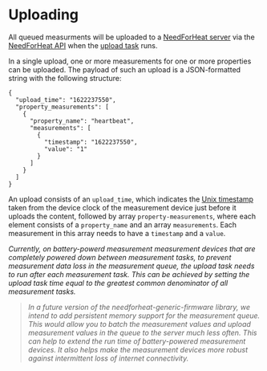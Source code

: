 # Uploading

All queued measurments will be uploaded to a [NeedForHeat server](https://github.com/energietransitie/needforheat-server-configuration) via the [NeedForHeat API](https://github.com/energietransitie/needforheat-server-api) when the [upload task](running-tasks.md#default-tasks) runs.

In a single upload, one or more measurements for one or more properties can be uploaded. The payload of such an upload is a JSON-formatted string with the following structure:

```json5 title="Example: JSON payload of a single heartbeat measurement upload"
{
  "upload_time": "1622237550",
  "property_measurements": [
    {
      "property_name": "heartbeat",
      "measurements": [
        {
          "timestamp": "1622237550",
          "value": "1"
        }
      ]
    }
  ]
}
```

An upload consists of an `upload_time`, which indicates the [Unix timestamp](https://en.wikipedia.org/wiki/Unix_time) taken from the device clock of the measurement device just before it uploads the content, followed by array `property-measurements`, where each element consists of a `property_name` and an array `measurements`. Each measurement in this array needs to have a `timestamp` and a `value`. 

<i>Currently, on battery-powerd measurement measurement devices that are completely powered down between measurement tasks, to prevent measurement data loss in the measurement queue, the upload task needs to run after each measurement task. This can be achieved by setting the upload task time equal to the greatest common denominator of all measurement tasks.

> In a future version of the needforheat-generic-firmware library, we intend to add persistent memory support for the measurement queue. This would allow you to batch the measurement values and upload measurement values in the queue to the server much less often. This can help to extend the run time of battery-powered measurement devices. It also helps make the measurement devices more robust against intermittent loss of internet connectivity.